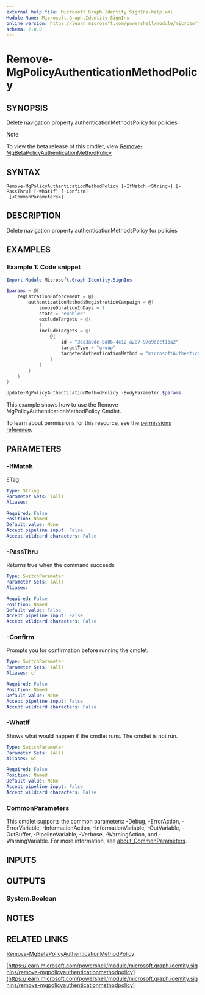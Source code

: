 ```yaml
---
external help file: Microsoft.Graph.Identity.SignIns-help.xml
Module Name: Microsoft.Graph.Identity.SignIns
online version: https://learn.microsoft.com/powershell/module/microsoft.graph.identity.signins/remove-mgpolicyauthenticationmethodpolicy
schema: 2.0.0
---
```


# Remove-MgPolicyAuthenticationMethodPolicy

## SYNOPSIS
Delete navigation property authenticationMethodsPolicy for policies

> [!NOTE]
> To view the beta release of this cmdlet, view [Remove-MgBetaPolicyAuthenticationMethodPolicy](/powershell/module/Microsoft.Graph.Beta.Identity.SignIns/Remove-MgBetaPolicyAuthenticationMethodPolicy?view=graph-powershell-beta)

## SYNTAX

```
Remove-MgPolicyAuthenticationMethodPolicy [-IfMatch <String>] [-PassThru] [-WhatIf] [-Confirm]
 [<CommonParameters>]
```

## DESCRIPTION
Delete navigation property authenticationMethodsPolicy for policies

## EXAMPLES
### Example 1: Code snippet

```powershell
Import-Module Microsoft.Graph.Identity.SignIns

$params = @{
	registrationEnforcement = @{
		authenticationMethodsRegistrationCampaign = @{
			snoozeDurationInDays = 1
			state = "enabled"
			excludeTargets = @(
			)
			includeTargets = @(
				@{
					id = "3ee3a9de-0a86-4e12-a287-9769accf1ba2"
					targetType = "group"
					targetedAuthenticationMethod = "microsoftAuthenticator"
				}
			)
		}
	}
}

Update-MgPolicyAuthenticationMethodPolicy -BodyParameter $params
```
This example shows how to use the Remove-MgPolicyAuthenticationMethodPolicy Cmdlet.

To learn about permissions for this resource, see the [permissions reference](/graph/permissions-reference).


## PARAMETERS

### -IfMatch
ETag

```yaml
Type: String
Parameter Sets: (All)
Aliases:

Required: False
Position: Named
Default value: None
Accept pipeline input: False
Accept wildcard characters: False
```

### -PassThru
Returns true when the command succeeds

```yaml
Type: SwitchParameter
Parameter Sets: (All)
Aliases:

Required: False
Position: Named
Default value: False
Accept pipeline input: False
Accept wildcard characters: False
```

### -Confirm
Prompts you for confirmation before running the cmdlet.

```yaml
Type: SwitchParameter
Parameter Sets: (All)
Aliases: cf

Required: False
Position: Named
Default value: None
Accept pipeline input: False
Accept wildcard characters: False
```

### -WhatIf
Shows what would happen if the cmdlet runs.
The cmdlet is not run.

```yaml
Type: SwitchParameter
Parameter Sets: (All)
Aliases: wi

Required: False
Position: Named
Default value: None
Accept pipeline input: False
Accept wildcard characters: False
```

### CommonParameters
This cmdlet supports the common parameters: -Debug, -ErrorAction, -ErrorVariable, -InformationAction, -InformationVariable, -OutVariable, -OutBuffer, -PipelineVariable, -Verbose, -WarningAction, and -WarningVariable. For more information, see [about_CommonParameters](http://go.microsoft.com/fwlink/?LinkID=113216).

## INPUTS

## OUTPUTS

### System.Boolean
## NOTES

## RELATED LINKS
[Remove-MgBetaPolicyAuthenticationMethodPolicy](/powershell/module/Microsoft.Graph.Beta.Identity.SignIns/Remove-MgBetaPolicyAuthenticationMethodPolicy?view=graph-powershell-beta)

[https://learn.microsoft.com/powershell/module/microsoft.graph.identity.signins/remove-mgpolicyauthenticationmethodpolicy](https://learn.microsoft.com/powershell/module/microsoft.graph.identity.signins/remove-mgpolicyauthenticationmethodpolicy)


